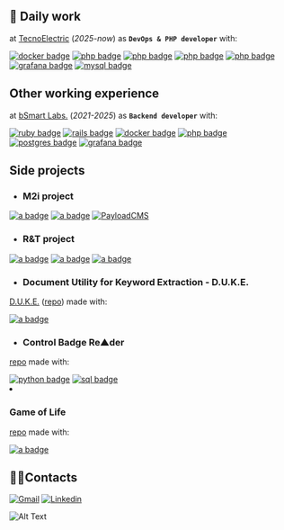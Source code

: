 ## 📌 Daily work
at [TecnoElectric](https://www.te-srl.it/) (_2025-now_) as **`DevOps & PHP developer`** with:
<div>
  <a href="#"><img src="https://img.shields.io/badge/docker-%230db7ed.svg?style=flat&logo=docker&logoColor=white" alt="docker badge"/></a>
  <a href="#"><img src="https://img.shields.io/badge/Kubernetes-326ce5?style=flat&logo=kubernetes&logoColor=white" alt="php badge"/></a>
  <a href="#"><img src="https://img.shields.io/badge/MySQL-4479A1?style=flat&logo=mysql&logoColor=white" alt="php badge"/></a>
  <a href="#"><img src="https://img.shields.io/badge/git-f14e32?style=flat&logo=git&logoColor=white" alt="php badge"/></a>
  <a href="#"><img src="https://img.shields.io/badge/Github%20Actions-0388a6?style=flat&logo=githubactions&logoColor=white" alt="php badge"/></a>
  <a href="#"><img src="https://img.shields.io/badge/grafana-%23F46800.svg?style=flat&logo=grafana&logoColor=white" alt="grafana badge"/></a>
  <a href="#"><img src="https://img.shields.io/badge/PHP-3776AB?style=flat&logo=php&logoColor=white" alt="mysql badge"/></a>
</div>

## Other working experience
at [bSmart Labs.](https://www.bsmart.it/) (_2021-2025_) as **`Backend developer`** with:
<div>
  <a href="#"><img src="https://img.shields.io/badge/ruby-%23CC342D.svg?style=flat&logo=ruby&logoColor=white" alt="ruby badge"/></a>
  <a href="#"><img src="https://img.shields.io/badge/rails-%23CC0000.svg?style=flat&logo=ruby-on-rails&logoColor=white" alt="rails badge"/></a>
  <a href="#"><img src="https://img.shields.io/badge/docker-%230db7ed.svg?style=flat&logo=docker&logoColor=white" alt="docker badge"/></a>
  <a href="#"><img src="https://img.shields.io/badge/git-f14e32?style=flat&logo=git&logoColor=white" alt="php badge"/></a>
  <a href="#"><img src="https://img.shields.io/badge/postgres-%23316192.svg?style=flat&logo=postgresql&logoColor=white" alt="postgres badge"/></a>
  <a href="#"><img src="https://img.shields.io/badge/grafana-%23F46800.svg?style=flat&logo=grafana&logoColor=white" alt="grafana badge"/></a>
</div>

## Side projects

+ ### M2i project
<div>
  <a href="#"><img src="https://img.shields.io/badge/react-%2320232a.svg?style=flat&logo=react&logoColor=%2361DAFB" alt="a badge"/></a>
  <a href="#"><img src="https://img.shields.io/badge/typescript-%23007ACC.svg?style=flat&logo=typescript&logoColor=white" alt="a badge"/></a>
  <a href="#" disabled><img src="https://shields.io/badge/-Payload%20CMS-black?style=flat&logo=payloadcms&logoColor=white" alt="PayloadCMS"/></a>
</div>

+ ### R&T project
<div>
  <a href="#"><img src="https://img.shields.io/badge/react-%2320232a.svg?style=flat&logo=react&logoColor=%2361DAFB" alt="a badge"/></a>
  <a href="#"><img src="https://img.shields.io/badge/typescript-%23007ACC.svg?style=flat&logo=typescript&logoColor=white" alt="a badge"/></a>
  <a href="#"><img src="https://img.shields.io/badge/Supabase-3ECF8E?style=flat&logo=supabase&logoColor=white" alt="a badge"/></a>
</div>

+ ### Document Utility for Keyword Extraction - D.U.K.E.
[D.U.K.E.](https://gabrielemartire.github.io/DUKE/) ([repo](https://github.com/gabrielemartire/DUKE/tree/main)) made with:
<div>
  <a href="#"><img src="https://img.shields.io/badge/javascript-%23323330.svg?style=flat&logo=javascript&logoColor=%23F7DF1E" alt="a badge"/></a>
</div>

+ ### Control Badge Re▲der
[repo](https://github.com/gabrielemartire/control_badge_reader) made with:
<div>
  <a href="#"><img src="https://img.shields.io/badge/python-3670A0?style=flat&logo=python&logoColor=ffdd54" alt="python badge"/></a>
  <a href="#"><img src="https://img.shields.io/badge/mysql-%2300f.svg?style=flat&logo=mysql&logoColor=white" alt="sql badge"/></a>
  <img src="" alt=""/>
</div

+ ### Game of Life
[repo](https://github.com/gabrielemartire/game_of_life) made with:
<div>
  <a href="#"><img src="https://img.shields.io/badge/ruby-%23CC342D.svg?style=flat&logo=ruby&logoColor=white" alt="a badge"/></a>
</div>

## 🏴‍☠Contacts

<!--  <a src="google.com"> <img src="https://img.shields.io/badge/-MASTODON-%232B90D9?style=for-the-badge&logo=mastodon&logoColor=white" alt="a badge"/> </a>
  <a> <img src="https://img.shields.io/badge/Telegram-2CA5E0?style=for-the-badge&logo=telegram&logoColor=white" alt="a badge"/> </a> -->

[![Gmail](https://img.shields.io/badge/gabriele.martire@gmail.com-D14836?style=for-the-badge&logo=gmail&logoColor=white)](mailto:gabriele.martire@gmail.com)
[![Linkedin](https://img.shields.io/badge/-GabrieleMartire-blue?style=for-the-badge&logo=Linkedin&logoColor=white&link=https://www.linkedin.com/in/gabriele-martire-33429395/)](https://www.linkedin.com/in/gabriele-martire-33429395/)

![Alt Text](https://media.giphy.com/media/FcT1BFYoHwJxu/giphy.gif)
